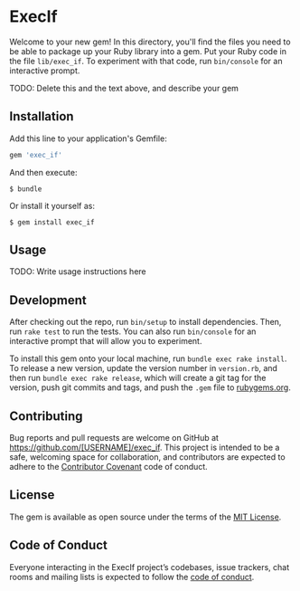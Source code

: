 # ExecIf

Welcome to your new gem! In this directory, you'll find the files you need to be able to package up your Ruby library into a gem. Put your Ruby code in the file `lib/exec_if`. To experiment with that code, run `bin/console` for an interactive prompt.

TODO: Delete this and the text above, and describe your gem

## Installation

Add this line to your application's Gemfile:

```ruby
gem 'exec_if'
```

And then execute:

    $ bundle

Or install it yourself as:

    $ gem install exec_if

## Usage

TODO: Write usage instructions here

## Development

After checking out the repo, run `bin/setup` to install dependencies. Then, run `rake test` to run the tests. You can also run `bin/console` for an interactive prompt that will allow you to experiment.

To install this gem onto your local machine, run `bundle exec rake install`. To release a new version, update the version number in `version.rb`, and then run `bundle exec rake release`, which will create a git tag for the version, push git commits and tags, and push the `.gem` file to [rubygems.org](https://rubygems.org).

## Contributing

Bug reports and pull requests are welcome on GitHub at https://github.com/[USERNAME]/exec_if. This project is intended to be a safe, welcoming space for collaboration, and contributors are expected to adhere to the [Contributor Covenant](http://contributor-covenant.org) code of conduct.

## License

The gem is available as open source under the terms of the [MIT License](https://opensource.org/licenses/MIT).

## Code of Conduct

Everyone interacting in the ExecIf project’s codebases, issue trackers, chat rooms and mailing lists is expected to follow the [code of conduct](https://github.com/[USERNAME]/exec_if/blob/master/CODE_OF_CONDUCT.md).
